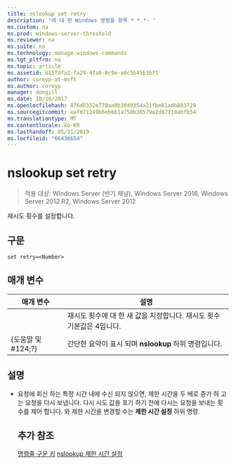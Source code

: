 ```yaml
---
title: nslookup set retry
description: '에 대 한 Windows 명령을 항목 * * *- '
ms.custom: na
ms.prod: windows-server-threshold
ms.reviewer: na
ms.suite: na
ms.technology: manage-windows-commands
ms.tgt_pltfrm: na
ms.topic: article
ms.assetid: 615fdfa2-fa29-47a8-8c9e-a6c5b45b3b71
author: coreyp-at-msft
ms.author: coreyp
manager: dongill
ms.date: 10/16/2017
ms.openlocfilehash: 876d8332e778aa0b3049354a21fbe01adb883729
ms.sourcegitcommit: eaf071249b6eb6b1a758b38579a2d87710abfb54
ms.translationtype: MT
ms.contentlocale: ko-KR
ms.lasthandoff: 05/31/2019
ms.locfileid: "66436654"
---
```

# <a name="nslookup-set-retry"></a>nslookup set retry

>적용 대상: Windows Server (반기 채널), Windows Server 2016, Windows Server 2012 R2, Windows Server 2012

재시도 횟수를 설정합니다.
## <a name="syntax"></a>구문
```
set retry=<Number>
```
## <a name="parameters"></a>매개 변수

|    매개 변수    |                                      설명                                       |
|-----------------|----------------------------------------------------------------------------------------|
|    <Number>     | 재시도 횟수에 대 한 새 값을 지정합니다. 재시도 횟수 기본값은 4입니다. |
| {도움말 및 #124;?} |                 간단한 요약이 표시 되며 **nslookup** 하위 명령입니다.                  |

## <a name="remarks"></a>설명
- 요청에 회신 하는 특정 시간 내에 수신 되지 않으면, 제한 시간을 두 배로 증가 하 고는 요청을 다시 보냅니다. 다시 시도 값을 포기 하기 전에 다시는 요청을 보내는 횟수를 제어 합니다. 와 제한 시간을 변경할 수는 **제한 시간 설정** 하위 명령.
  ## <a name="additional-references"></a>추가 참조
  [명령줄 구문 키](command-line-syntax-key.md)
  [nslookup 제한 시간 설정](nslookup-set-timeout.md)
